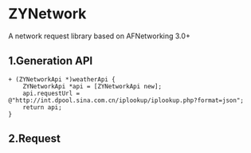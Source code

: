 # ZYNetwork
A network request library based on AFNetworking 3.0+
## 1.Generation API
```objc
+ (ZYNetworkApi *)weatherApi {
    ZYNetworkApi *api = [ZYNetworkApi new];
    api.requestUrl = @"http://int.dpool.sina.com.cn/iplookup/iplookup.php?format=json";
    return api;
}

```

## 2.Request
### 
